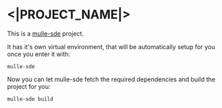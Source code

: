 # <|PROJECT_NAME|>

This is a [mulle-sde](https://mulle-sde.github.io/) project.

It has it's own virtual environment, that will be automatically setup for you
once you enter it with:

```
mulle-sde
```

Now you can let mulle-sde fetch the required dependencies and build the project
for you:

```
mulle-sde build
```